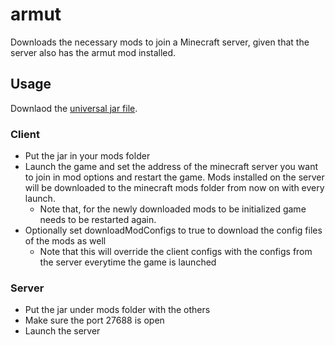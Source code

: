 # armut
Downloads the necessary mods to join a Minecraft server, given that the server also has the armut mod installed.

## Usage

Downlaod the [universal jar file](https://github.com/utkuce/armut/releases/download/v0.2.1/armut-0.2.1.jar).

### Client
- Put the jar in your mods folder
- Launch the game and set the address of the minecraft server you want to join in mod options and restart the game. Mods installed on the server will be downloaded to the minecraft mods folder from now on with every launch.
  - Note that, for the newly downloaded mods to be initialized game needs to be restarted again.
- Optionally set downloadModConfigs to true to download the config files of the mods as well
  - Note that this will override the client configs with the configs from the server everytime the game is launched
### Server
- Put the jar under mods folder with the others
- Make sure the port 27688 is open
- Launch the server
